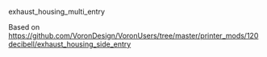 exhaust_housing_multi_entry

Based on https://github.com/VoronDesign/VoronUsers/tree/master/printer_mods/120decibell/exhaust_housing_side_entry
